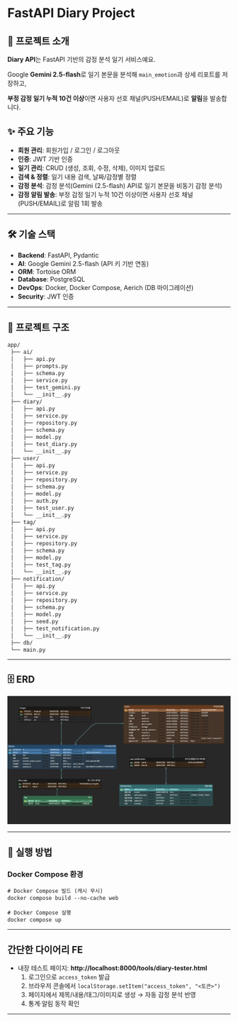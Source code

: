 # FastAPI Diary Project

## 📌 프로젝트 소개

**Diary API**는 FastAPI 기반의 감정 분석 일기 서비스예요.

Google **Gemini 2.5-flash**로 일기 본문을 분석해 `main_emotion`과 상세 리포트를 저장하고,

**부정 감정 일기 누적 10건 이상**이면 사용자 선호 채널(PUSH/EMAIL)로 **알림**을 발송합니다.

## ✨ 주요 기능

- **회원 관리**: 회원가입 / 로그인 / 로그아웃
- **인증**: JWT 기반 인증
- **일기 관리**: CRUD (생성, 조회, 수정, 삭제), 이미지 업로드
- **검색 & 정렬**: 일기 내용 검색, 날짜/감정별 정렬
- **감정 분석**: 감정 분석(Gemini (2.5-flash) API로 일기 본문을 비동기 감정 분석)
- **감정 알림 발송**: 부정 감정 일기 누적 10건 이상이면 사용자 선호 채널(PUSH/EMAIL)로 알림 1회 발송

---

## 🛠 기술 스택

- **Backend**: FastAPI, Pydantic
- **AI**: Google Gemini 2.5-flash (API 키 기반 연동)
- **ORM**: Tortoise ORM
- **Database**: PostgreSQL
- **DevOps**: Docker, Docker Compose, Aerich (DB 마이그레이션)
- **Security**: JWT 인증

---

## 📂 프로젝트 구조

```plaintext
app/
 ├── ai/
 │   ├── api.py
 │   ├── prompts.py
 │   ├── schema.py
 │   ├── service.py
 │   ├── test_gemini.py
 │   └── __init__.py
 ├── diary/
 │   ├── api.py
 │   ├── service.py
 │   ├── repository.py
 │   ├── schema.py
 │   ├── model.py
 │   ├── test_diary.py
 │   └── __init__.py
 ├── user/
 │   ├── api.py
 │   ├── service.py
 │   ├── repository.py
 │   ├── schema.py
 │   ├── model.py
 │   ├── auth.py
 │   ├── test_user.py
 │   └── __init__.py
 ├── tag/
 │   ├── api.py
 │   ├── service.py
 │   ├── repository.py
 │   ├── schema.py
 │   ├── model.py
 │   ├── test_tag.py
 │   └── __init__.py
 ├── notification/
 │   ├── api.py
 │   ├── service.py
 │   ├── repository.py
 │   ├── schema.py
 │   ├── model.py
 │   ├── seed.py
 │   ├── test_notification.py
 │   └── __init__.py
 ├── db/
 └── main.py
```

---

## 🗄 ERD

![alt text](image-2.png)

---

## 🚀 실행 방법

### Docker Compose 환경

```shell
# Docker Compose 빌드 (캐시 무시)
docker compose build --no-cache web

# Docker Compose 실행
docker compose up

```

---

## 간단한 다이어리 FE

- 내장 테스트 페이지: **http://localhost:8000/tools/diary-tester.html**
  1. 로그인으로 `access_token` 발급
  2. 브라우저 콘솔에서 `localStorage.setItem("access_token", "<토큰>")`
  3. 페이지에서 제목/내용/태그/이미지로 생성 → 자동 감정 분석 반영
  4. 통계·알림 동작 확인

---

